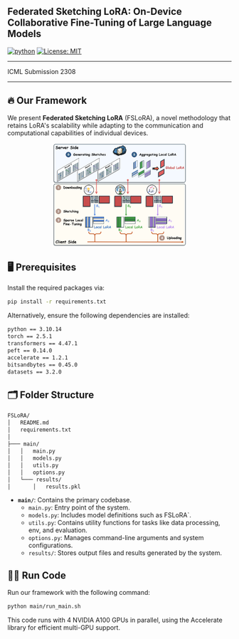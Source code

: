 ## Federated Sketching LoRA: On-Device Collaborative Fine-Tuning of Large Language Models

[![python](https://img.shields.io/badge/Python_3.10-306998?logo=python&logoColor=FFD43B)](https://www.python.org/downloads/release/python-31012/)
[![License: MIT](https://img.shields.io/badge/license-MIT-750014.svg)](https://opensource.org/licenses/MIT) 

---
ICML Submission 2308

---

## 🔥 Our Framework

We present **Federated Sketching LoRA** (FSLoRA), a novel methodology that retains LoRA's scalability while adapting to the communication and computational capabilities of individual devices.

<div align="center">
    <img src="figures/Overview.png" alt="overview" style="width:60%;"/>
</div>


## 🖥️ Prerequisites

Install the required packages via:
```bash
pip install -r requirements.txt
```

Alternatively, ensure the following dependencies are installed:
```plaintext
python == 3.10.14
torch == 2.5.1
transformers == 4.47.1
peft == 0.14.0
accelerate == 1.2.1
bitsandbytes == 0.45.0
datasets == 3.2.0
```

## 🗂️ Folder Structure
```
FSLoRA/
│   README.md
│   requirements.txt
│
├─── main/
│   │   main.py
│   │   models.py
│   │   utils.py
│   │   options.py 
│   └─── results/
│       │   results.pkl
```

- **`main/`**: Contains the primary codebase.
  - `main.py`: Entry point of the system.
  - `models.py`: Includes model definitions such as FSLoRA`.
  - `utils.py`: Contains utility functions for tasks like data processing, env, and evaluation.
  - `options.py`: Manages command-line arguments and system configurations.
  - `results/`: Stores output files and results generated by the system.


## 🏃‍♂ Run Code

Run our framework with the following command:
```bash
python main/run_main.sh
```
This code runs with 4 NVIDIA A100 GPUs in parallel, using the Accelerate library for efficient multi-GPU support.
